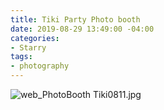 ```yaml
---
title: Tiki Party Photo booth
date: 2019-08-29 13:49:00 -04:00
categories:
- Starry
tags:
- photography
---
```


![web_PhotoBooth Tiki0811.jpg](/uploads/web_PhotoBooth%20Tiki0811.jpg)